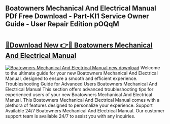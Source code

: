 ## Boatowners Mechanical And Electrical Manual PDf Free Download - Part-KI1 Service Owner Guide - User Repair Edition pOQqM

# <h2><a href="http://bc24579.oget.top/?id=Boatowners+Mechanical+And+Electrical+Manual">🔗Download New 👉🔴 Boatowners Mechanical And Electrical Manual</a></h2>

[![Boatowners Mechanical And Electrical Manual new download](https://i.imgur.com/5g1atiW.png)](http://bc24579.oget.top/?id=Boatowners+Mechanical+And+Electrical+Manual)
Welcome to the ultimate guide for your new Boatowners Mechanical And Electrical Manual, designed to ensure a smooth and efficient experience. Troubleshooting Guide for Advanced Users Boatowners Mechanical And Electrical Manual This section offers advanced troubleshooting tips for experienced users of your new Boatowners Mechanical And Electrical Manual. This Boatowners Mechanical And Electrical Manual comes with a plethora of features designed to personalize your experience. Support Available 24/7 Boatowners Mechanical And Electrical Manual. Our customer support team is available 24/7 to assist you with any inquiries.
